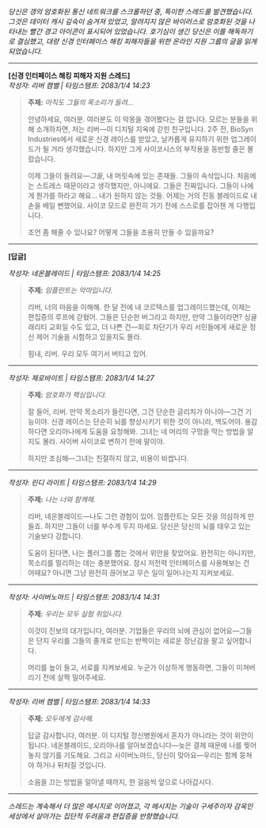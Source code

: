 _당신은 갱의 암호화된 통신 네트워크를 스크롤하던 중, 특이한 스레드를 발견했습니다. 그것은 데이터 캐시 깊숙이 숨겨져 있었고, 알려지지 않은 바이러스로 암호화된 것을 나타내는 빨간 경고 아이콘이 표시되어 있었습니다. 호기심이 생긴 당신은 이를 해독하기로 결심했고, 대량 신경 인터페이스 해킹 피해자들을 위한 온라인 지원 그룹의 글을 읽게 되었습니다._

---

**[신경 인터페이스 해킹 피해자 지원 스레드]**  
_작성자: 리버 캠벨 | 타임스탬프: 2083/1/4 14:23_

> **주제:** _아직도 그들의 목소리가 들려..._
>
> 안녕하세요, 여러분. 여러분도 이 악몽을 겪어봤다는 걸 압니다. 모르는 분들을 위해 소개하자면, 저는 리버—이 디지털 지옥에 갇힌 친구입니다. 2주 전, BioSyn Industries에서 새로운 신경 레이스를 받았고, 날카롭게 유지하기 위한 업그레이드가 될 거라 생각했습니다. 하지만 그게 사이코시스의 부작용을 동반할 줄은 몰랐습니다.
>
> 이제 그들이 들려요—_그들_, 내 머릿속에 있는 존재들. 그들이 속삭입니다. 처음에는 스트레스 때문이라고 생각했지만, 아니에요. 그들은 진짜입니다. 그들이 나에게 뭔가를 하라고 해요... 내가 원하지 않는 것들. 어제는 거의 진동 블레이드로 내 손을 베일 뻔했어요. 사이코 모드로 완전히 가기 전에 스스로를 잡아챈 게 다행입니다.
>
> 조언 좀 해줄 수 있나요? 어떻게 그들을 조용히 만들 수 있을까요?

---

**[답글]**

_작성자: 네온블레이드 | 타임스탬프: 2083/1/4 14:25_

> **주제:** _임플란트는 악마입니다._
>
> 리버, 너의 마음을 이해해. 한 달 전에 내 코르텍스를 업그레이드했는데, 이제는 편집증의 루프에 갇혔어. 그들은 단순한 버그라고 하지만, 만약 그들이라면? 싱귤래리티 교회일 수도 있고, 더 나쁜 건—회로 차단기가 우리 서민들에게 새로운 정신 제어 기술을 시험하고 있을지도 몰라.
>
> 힘내, 리버. 우리 모두 여기서 버티고 있어.

---

_작성자: 제로바이트 | 타임스탬프: 2083/1/4 14:27_

> **주제:** _암호화가 핵심입니다._
>
> 잘 들어, 리버. 만약 목소리가 들린다면, 그건 단순한 글리치가 아니야—그건 기능이야. 신경 레이스는 단순히 뇌를 향상시키기 위한 것이 아니라, 백도어야. 용감하다면 오리아나에게 도움을 요청해봐. 그녀는 네 머리의 구멍을 막는 방법을 알지도 몰라. 사이버 사이코로 변하기 전에 말이야.
>
> 하지만 조심해—그녀는 친절하지 않고, 비용이 비쌉니다.

---

_작성자: 린디 라이트 | 타임스탬프: 2083/1/4 14:29_

> **주제:** _나는 너와 함께해._
>
> 리버, 네온블레이드—나도 그런 경험이 있어. 임플란트는 모든 것을 의심하게 만들죠. 하지만 그들이 너를 부수게 두지 마세요. 당신은 당신의 뇌를 태우고 있는 기술보다 강합니다.
>
> 도움이 된다면, 나는 플러그를 뽑는 것에서 위안을 찾았어요. 완전히는 아니지만, 목소리를 멀리하는 데는 충분했어요. 잠시 저전력 인터페이스를 사용해보는 건 어때요? 아니면 그냥 완전히 끊어보고 무슨 일이 일어나는지 지켜보세요.

---

_작성자: 사이버노마드 | 타임스탬프: 2083/1/4 14:31_

> **주제:** _우리는 모두 실험 쥐입니다._
>
> 이것이 진보의 대가입니다, 여러분. 기업들은 우리의 뇌에 관심이 없어요—그들은 단지 우리를 그들의 졸개로 만드는 반짝이는 새로운 장난감을 팔고 싶어합니다.
>
> 머리를 높이 들고, 서로를 지켜보세요. 누군가 이상하게 행동하면, 그들이 미쳐버리기 전에 살짝 밀어주세요.

---

_작성자: 리버 캠벨 | 타임스탬프: 2083/1/4 14:33_

> **주제:** _모두에게 감사해._
>
> 답글 감사합니다, 여러분. 이 디지털 정신병원에서 혼자가 아니라는 것이 위안이 됩니다. 네온블레이드, 오리아나를 알아보겠습니다—늦은 결제 때문에 나를 찢어놓지 않기를 기도해요. 그리고 사이버노마드, 당신이 맞아요—우리는 함께 뭉쳐야 하거나 뒤처질 것입니다.
>
> 소음을 끄는 방법을 알아낼 때까지, 한 걸음씩 앞으로 나아갑시다.

---

_스레드는 계속해서 더 많은 메시지로 이어졌고, 각 메시지는 기술이 구세주이자 감옥인 세상에서 살아가는 집단적 두려움과 편집증을 반향했습니다._
